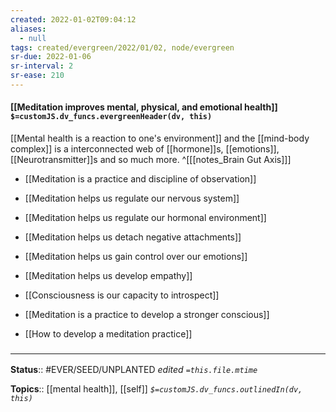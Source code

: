 ```yaml
---
created: 2022-01-02T09:04:12 
aliases:
  - null
tags: created/evergreen/2022/01/02, node/evergreen
sr-due: 2022-01-06
sr-interval: 2
sr-ease: 210
---
```


#### [[Meditation improves mental, physical, and emotional health]] `$=customJS.dv_funcs.evergreenHeader(dv, this)`

[[Mental health is a reaction to one's environment]] and the [[mind-body complex]] is a interconnected web of [[hormone]]s, [[emotions]], [[Neurotransmitter]]s and so much more.
^[[[notes_Brain Gut Axis]]]

- [[Meditation is a practice and discipline of observation]]

- [[Meditation helps us regulate our nervous system]]
- [[Meditation helps us regulate our hormonal environment]]

- [[Meditation helps us detach negative attachments]]
- [[Meditation helps us gain control over our emotions]]
- [[Meditation helps us develop empathy]]

- [[Consciousness is our capacity to introspect]]
- [[Meditation is a practice to develop a stronger conscious]]

- [[How to develop a meditation practice]]

### <hr class="footnote"/>

**Status**:: #EVER/SEED/UNPLANTED
*edited `=this.file.mtime`*

**Topics**:: [[mental health]], [[self]]
*`$=customJS.dv_funcs.outlinedIn(dv, this)`*
